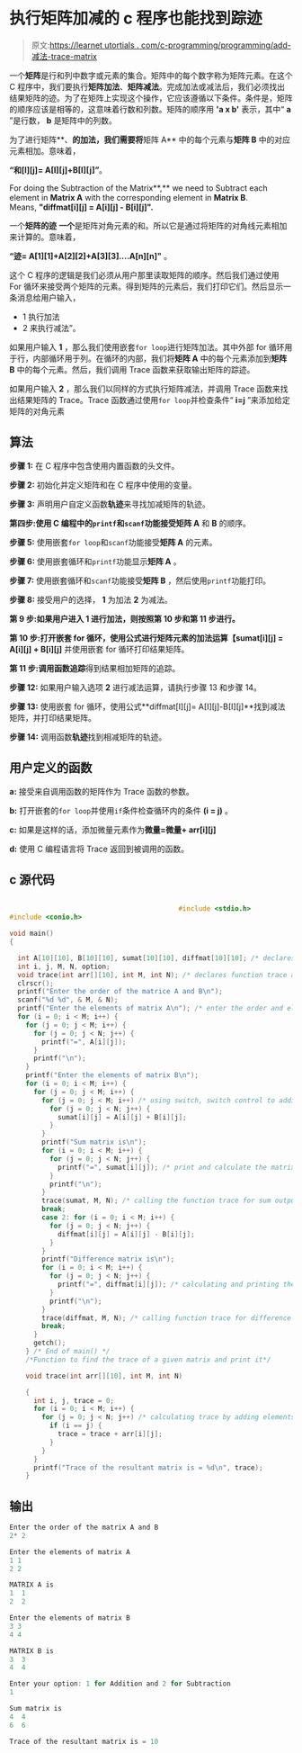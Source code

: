 # 执行矩阵加减的 c 程序也能找到踪迹

> 原文:[https://learnet utortials . com/c-programming/programming/add-减法-trace-matrix](https://learnetutorials.com/c-programming/programs/addition-subtraction-trace-matrices)

一个**矩阵**是行和列中数字或元素的集合。矩阵中的每个数字称为矩阵元素。在这个 C 程序中，我们要执行**矩阵加法**、**矩阵减法**。完成加法或减法后，我们必须找出结果矩阵的迹。为了在矩阵上实现这个操作，它应该遵循以下条件。条件是，矩阵的顺序应该是相等的，这意味着行数和列数。矩阵的顺序用 **'a x b'** 表示，其中“ **a** ”是行数， **b** 是矩阵中的列数。

为了进行矩阵**、**的加法，我们需要将**矩阵 A** 中的每个元素与**矩阵 B** 中的对应元素相加。意味着，

**“和[I][j]= A[I][j]+B[I][j]”**。

For doing the Subtraction of the Matrix**,** we need to Subtract each element in **Matrix A** with the corresponding element in **Matrix B**. Means, **"diffmat[i][j] = A[i][j] - B[i][j]".**

一个**矩阵的迹** **一个**是矩阵对角元素的和。所以它是通过将矩阵的对角线元素相加来计算的。意味着，

**“迹= A[1][1]+A[2][2]+A[3][3]....A[n][n]"** 。

这个 C 程序的逻辑是我们必须从用户那里读取矩阵的顺序。然后我们通过使用 For 循环来接受两个矩阵的元素。得到矩阵的元素后，我们打印它们。然后显示一条消息给用户输入，

*   1 执行加法
*   2 来执行减法”。

如果用户输入 **1** ，那么我们使用嵌套`for loop`进行矩阵加法。其中外部 for 循环用于行，内部循环用于列。在循环的内部，我们将**矩阵 A** 中的每个元素添加到**矩阵 B** 中的每个元素。然后，我们调用 Trace 函数来获取输出矩阵的踪迹。

如果用户输入 **2** ，那么我们以同样的方式执行矩阵减法，并调用 Trace 函数来找出结果矩阵的 Trace。Trace 函数通过使用`for loop`并检查条件“ **i=j** ”来添加给定矩阵的对角元素

## 算法

**步骤 1:** 在 C 程序中包含使用内置函数的头文件。

**步骤 2:** 初始化并定义矩阵和在 C 程序中使用的变量。

**步骤 3:** 声明用户自定义函数**轨迹**来寻找加减矩阵的轨迹。

**第四步:**使用 C 编程中的`printf`和`scanf`功能接受**矩阵 A** 和 **B** 的顺序。

**步骤 5:** 使用嵌套`for loop`和`scanf`功能接受**矩阵 A** 的元素。

**步骤 6:** 使用嵌套循环和`printf`功能显示**矩阵 A** 。

**步骤 7:** 使用嵌套循环和`scanf`功能接受**矩阵 B** ，然后使用`printf`功能打印。

**步骤 8:** 接受用户的选择， **1** 为加法 **2** 为减法。

**第 9 步:**如果用户进入 **1** 进行加法，则按照第 10 步**和第 11 步进行。**

**第 10 步:**打开嵌套 for 循环，使用公式**进行矩阵元素的加法运算【sumat[i][j] = A[i][j] + B[i][j]** 并使用嵌套 for 循环打印结果矩阵。

**第 11 步:**调用函数**追踪**得到结果相加矩阵的追踪。

**步骤 12:** 如果用户输入选项 **2** 进行减法运算，请执行步骤 13 和步骤 14。

**步骤 13:** 使用嵌套 for 循环，使用公式**diffmat[I][j]= A[I][j]-B[I][j]**找到减法矩阵，并打印结果矩阵。

**步骤 14:** 调用函数**轨迹**找到相减矩阵的轨迹。

## 用户定义的函数

**a:** 接受来自调用函数的矩阵作为 Trace 函数的参数。

**b:** 打开嵌套的`for loop`并使用`if`条件检查循环内的条件 **(i = j)** 。

**c:** 如果是这样的话，添加微量元素作为**微量=微量+ arr[i][j]**

**d:** 使用 C 编程语言将 Trace 返回到被调用的函数。

## c 源代码

```c

                                          #include <stdio.h>
#include <conio.h>

void main()
{

  int A[10][10], B[10][10], sumat[10][10], diffmat[10][10]; /* declares matrix sum and difference as integers  */
  int i, j, M, N, option;
  void trace(int arr[][10], int M, int N); /* declares function trace as void */
  clrscr();
  printf("Enter the order of the matrice A and B\n");
  scanf("%d %d", & M, & N);
  printf("Enter the elements of matrix A\n"); /* enter the order and elements of two matrices */
  for (i = 0; i < M; i++) {
    for (j = 0; j < M; i++) {
      for (j = 0; j < N; j++) {
        printf("=", A[i][j]);
      }
      printf("\n");
    }
    printf("Enter the elements of matrix B\n");
    for (i = 0; i < M; i++) {
      for (j = 0; j < M; i++) {
        for (j = 0; j < M; i++) /* using switch, switch control to addition or multiplication case */ {
          for (j = 0; j < N; j++) {
            sumat[i][j] = A[i][j] + B[i][j];
          }
        }
        printf("Sum matrix is\n");
        for (i = 0; i < M; i++) {
          for (j = 0; j < N; j++) {
            printf("=", sumat[i][j]); /* print and calculate the matrix sum */
          }
          printf("\n");
        }
        trace(sumat, M, N); /* calling the function trace for sum output */
        break;
        case 2: for (i = 0; i < M; i++) {
          for (j = 0; j < N; j++) {
            diffmat[i][j] = A[i][j] - B[i][j];
          }
        }
        printf("Difference matrix is\n");
        for (i = 0; i < M; i++) {
          for (j = 0; j < N; j++) {
            printf("=", diffmat[i][j]); /* calculating and printing the difference of the matrix */
          }
          printf("\n");
        }
        trace(diffmat, M, N); /* calling function trace for difference output */
        break;
      }
      getch();
    } /* End of main() */
    /*Function to find the trace of a given matrix and print it*/

    void trace(int arr[][10], int M, int N)

    {
      int i, j, trace = 0;
      for (i = 0; i < M; i++) {
        for (j = 0; j < N; j++) /* calculating trace by adding elements that match i=j as we discussed in logic of program */ {
          if (i == j) {
            trace = trace + arr[i][j];
          }
        }
      }
      printf("Trace of the resultant matrix is = %d\n", trace);
    }

```

## 输出

```c
Enter the order of the matrix A and B
2* 2

Enter the elements of matrix A
1 1
2 2

MATRIX A is
1  1
2  2

Enter the elements of matrix B
3 3
4 4

MATRIX B is
3  3
4  4

Enter your option: 1 for Addition and 2 for Subtraction
1

Sum matrix is
4  4
6  6

Trace of the resultant matrix is = 10
```